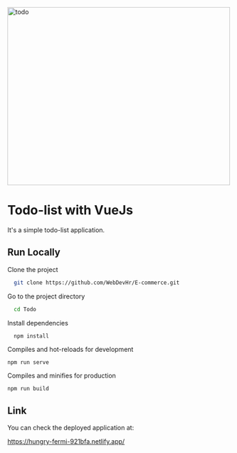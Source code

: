 <a data-flickr-embed="true" href="https://www.flickr.com/photos/197912984@N03/52755627361/in/dateposted-public/" title="todo"><img src="https://live.staticflickr.com/65535/52755627361_0977dbd798_k.jpg" width="500" height="400" alt="todo"/></a>

# Todo-list with VueJs

It's a simple todo-list application.

## Run Locally

Clone the project

```bash
  git clone https://github.com/WebDevHr/E-commerce.git
```

Go to the project directory

```bash
  cd Todo
```

Install dependencies

```bash
  npm install
```

Compiles and hot-reloads for development
```
npm run serve
```

Compiles and minifies for production
```
npm run build
```

## Link

You can check the deployed application at:

https://hungry-fermi-921bfa.netlify.app/
